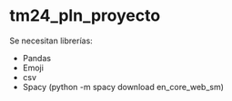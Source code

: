 # tm24_pln_proyecto

Se necesitan librerías:
- Pandas
- Emoji
- csv
- Spacy (python -m spacy download en_core_web_sm)